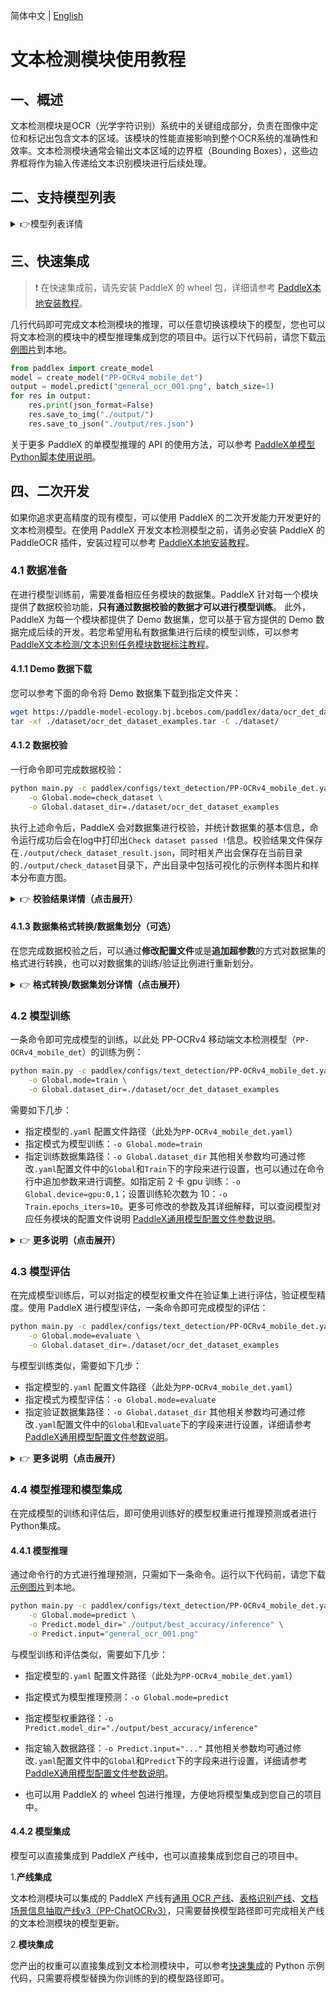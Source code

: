 简体中文 | [English](text_detection_en.md)

# 文本检测模块使用教程

## 一、概述
文本检测模块是OCR（光学字符识别）系统中的关键组成部分，负责在图像中定位和标记出包含文本的区域。该模块的性能直接影响到整个OCR系统的准确性和效率。文本检测模块通常会输出文本区域的边界框（Bounding Boxes），这些边界框将作为输入传递给文本识别模块进行后续处理。

## 二、支持模型列表

<details>
   <summary> 👉模型列表详情</summary>

|模型|检测Hmean（%）|GPU推理耗时（ms）|CPU推理耗时 (ms)|模型存储大小（M)|介绍|
|-|-|-|-|-|-|
|PP-OCRv4_server_det|82.69|83.3501|2434.01|109|PP-OCRv4 的服务端文本检测模型，精度更高，适合在性能较好的服务器上部署|
|PP-OCRv4_mobile_det|77.79|10.6923|120.177|4.7|PP-OCRv4 的移动端文本检测模型，效率更高，适合在端侧设备部署|

</details>

## 三、快速集成
> ❗ 在快速集成前，请先安装 PaddleX 的 wheel 包，详细请参考 [PaddleX本地安装教程](../../../installation/installation.md)。
>
几行代码即可完成文本检测模块的推理，可以任意切换该模块下的模型，您也可以将文本检测的模块中的模型推理集成到您的项目中。运行以下代码前，请您下载[示例图片](https://paddle-model-ecology.bj.bcebos.com/paddlex/imgs/demo_image/general_ocr_001.png)到本地。

```python
from paddlex import create_model
model = create_model("PP-OCRv4_mobile_det")
output = model.predict("general_ocr_001.png", batch_size=1)
for res in output:
    res.print(json_format=False)
    res.save_to_img("./output/")
    res.save_to_json("./output/res.json")
```
关于更多 PaddleX 的单模型推理的 API 的使用方法，可以参考 [PaddleX单模型Python脚本使用说明](../../../module_usage/instructions/model_python_API.md)。

## 四、二次开发
如果你追求更高精度的现有模型，可以使用 PaddleX 的二次开发能力开发更好的文本检测模型。在使用 PaddleX 开发文本检测模型之前，请务必安装 PaddleX 的 PaddleOCR 插件，安装过程可以参考 [PaddleX本地安装教程](../../../installation/installation.md)。

### 4.1 数据准备
在进行模型训练前，需要准备相应任务模块的数据集。PaddleX 针对每一个模块提供了数据校验功能，**只有通过数据校验的数据才可以进行模型训练**。
此外，PaddleX 为每一个模块都提供了 Demo 数据集，您可以基于官方提供的 Demo 数据完成后续的开发。若您希望用私有数据集进行后续的模型训练，可以参考 [PaddleX文本检测/文本识别任务模块数据标注教程](../../../data_annotations/ocr_modules/text_detection_recognition.md)。

#### 4.1.1 Demo 数据下载

您可以参考下面的命令将 Demo 数据集下载到指定文件夹：

```bash
wget https://paddle-model-ecology.bj.bcebos.com/paddlex/data/ocr_det_dataset_examples.tar -P ./dataset
tar -xf ./dataset/ocr_det_dataset_examples.tar -C ./dataset/
```
#### 4.1.2 数据校验

一行命令即可完成数据校验：

```bash
python main.py -c paddlex/configs/text_detection/PP-OCRv4_mobile_det.yaml \
    -o Global.mode=check_dataset \
    -o Global.dataset_dir=./dataset/ocr_det_dataset_examples
```
执行上述命令后，PaddleX 会对数据集进行校验，并统计数据集的基本信息，命令运行成功后会在log中打印出`Check dataset passed !`信息。校验结果文件保存在`./output/check_dataset_result.json`，同时相关产出会保存在当前目录的`./output/check_dataset`目录下，产出目录中包括可视化的示例样本图片和样本分布直方图。

<details>
  <summary>👉 <b>校验结果详情（点击展开）</b></summary>
校验结果文件具体内容为：

```bash
{
  "done_flag": true,
  "check_pass": true,
  "attributes": {
    "train_samples": 200,
    "train_sample_paths": [
      "../dataset/ocr_det_dataset_examples/images/train_img_61.jpg",
      "../dataset/ocr_det_dataset_examples/images/train_img_289.jpg"
    ],
    "val_samples": 50,
    "val_sample_paths": [
      "../dataset/ocr_det_dataset_examples/images/val_img_61.jpg",
      "../dataset/ocr_det_dataset_examples/images/val_img_137.jpg"
    ]
  },
  "analysis": {
    "histogram": "check_dataset/histogram.png"
  },
  "dataset_path": "./dataset/ocr_det_dataset_examples",
  "show_type": "image",
  "dataset_type": "TextDetDataset"
}
```
上述校验结果中，`check_pass` 为 `true` 表示数据集格式符合要求，其他部分指标的说明如下：

* `attributes.train_samples`：该数据集训练集样本数量为 200；
* `attributes.val_samples`：该数据集验证集样本数量为 50；
* `attributes.train_sample_paths`：该数据集训练集样本可视化图片相对路径列表；
* `attributes.val_sample_paths`：该数据集验证集样本可视化图片相对路径列表；


另外，数据集校验还对数据集中所有图片的长宽分布情况进行了分析分析，并绘制了分布直方图（histogram.png）：

![](https://raw.githubusercontent.com/cuicheng01/PaddleX_doc_images/main/images/modules/text_det/01.png)
</details>

#### 4.1.3 数据集格式转换/数据集划分（可选）

在您完成数据校验之后，可以通过**修改配置文件**或是**追加超参数**的方式对数据集的格式进行转换，也可以对数据集的训练/验证比例进行重新划分。

<details>
  <summary>👉 <b>格式转换/数据集划分详情（点击展开）</b></summary>


**（1）数据集格式转换**

文本检测不支持数据格式转换。

**（2）数据集划分**

数据集划分的参数可以通过修改配置文件中 `CheckDataset` 下的字段进行设置，配置文件中部分参数的示例说明如下：

* `CheckDataset`:
  * `split`:
    * `enable`: 是否进行重新划分数据集，为 `True` 时进行数据集格式转换，默认为 `False`；
    * `train_percent`: 如果重新划分数据集，则需要设置训练集的百分比，类型为0-100之间的任意整数，需要保证与 `val_percent` 的值之和为100；


例如，您想重新划分数据集为 训练集占比90%、验证集占比10%，则需将配置文件修改为：

```bash
......
CheckDataset:
  ......
  split:
    enable: True
    train_percent: 90
    val_percent: 10
  ......
```
随后执行命令：

```bash
python main.py -c paddlex/configs/text_detection/PP-OCRv4_mobile_det.yaml \
    -o Global.mode=check_dataset \
    -o Global.dataset_dir=./dataset/ocr_det_dataset_examples
```
数据划分执行之后，原有标注文件会被在原路径下重命名为 `xxx.bak`。

以上参数同样支持通过追加命令行参数的方式进行设置：

```bash
python main.py -c paddlex/configs/text_detection/PP-OCRv4_mobile_det.yaml  \
    -o Global.mode=check_dataset \
    -o Global.dataset_dir=./dataset/ocr_det_dataset_examples \
    -o CheckDataset.split.enable=True \
    -o CheckDataset.split.train_percent=90 \
    -o CheckDataset.split.val_percent=10
```
</details>

### 4.2 模型训练
一条命令即可完成模型的训练，以此处 PP-OCRv4 移动端文本检测模型（`PP-OCRv4_mobile_det`）的训练为例：

```bash
python main.py -c paddlex/configs/text_detection/PP-OCRv4_mobile_det.yaml \
    -o Global.mode=train \
    -o Global.dataset_dir=./dataset/ocr_det_dataset_examples
```
需要如下几步：

* 指定模型的`.yaml` 配置文件路径（此处为`PP-OCRv4_mobile_det.yaml`）
* 指定模式为模型训练：`-o Global.mode=train`
* 指定训练数据集路径：`-o Global.dataset_dir`
其他相关参数均可通过修改`.yaml`配置文件中的`Global`和`Train`下的字段来进行设置，也可以通过在命令行中追加参数来进行调整。如指定前 2 卡 gpu 训练：`-o Global.device=gpu:0,1`；设置训练轮次数为 10：`-o Train.epochs_iters=10`。更多可修改的参数及其详细解释，可以查阅模型对应任务模块的配置文件说明 [PaddleX通用模型配置文件参数说明](../../../module_usage/instructions/config_parameters_common.md)。

<details>
  <summary>👉 <b>更多说明（点击展开）</b></summary>

* 模型训练过程中，PaddleX 会自动保存模型权重文件，默认为`output`，如需指定保存路径，可通过配置文件中 `-o Global.output` 字段进行设置。
* PaddleX 对您屏蔽了动态图权重和静态图权重的概念。在模型训练的过程中，会同时产出动态图和静态图的权重，在模型推理时，默认选择静态图权重推理。
* 训练其他模型时，需要的指定相应的配置文件，模型和配置的文件的对应关系，可以查阅 [PaddleX模型列表（CPU/GPU）](../../../support_list/models_list.md)。
在完成模型训练后，所有产出保存在指定的输出目录（默认为`./output/`）下，通常有以下产出：

* `train_result.json`：训练结果记录文件，记录了训练任务是否正常完成，以及产出的权重指标、相关文件路径等；
* `train.log`：训练日志文件，记录了训练过程中的模型指标变化、loss 变化等；
* `config.yaml`：训练配置文件，记录了本次训练的超参数的配置；
* `.pdparams`、`.pdema`、`.pdopt.pdstate`、`.pdiparams`、`.pdmodel`：模型权重相关文件，包括网络参数、优化器、EMA、静态图网络参数、静态图网络结构等；
</details>

### **4.3 模型评估**
在完成模型训练后，可以对指定的模型权重文件在验证集上进行评估，验证模型精度。使用 PaddleX 进行模型评估，一条命令即可完成模型的评估：

```bash
python main.py -c paddlex/configs/text_detection/PP-OCRv4_mobile_det.yaml \
    -o Global.mode=evaluate \
    -o Global.dataset_dir=./dataset/ocr_det_dataset_examples
```
与模型训练类似，需要如下几步：

* 指定模型的`.yaml` 配置文件路径（此处为`PP-OCRv4_mobile_det.yaml`）
* 指定模式为模型评估：`-o Global.mode=evaluate`
* 指定验证数据集路径：`-o Global.dataset_dir`
其他相关参数均可通过修改`.yaml`配置文件中的`Global`和`Evaluate`下的字段来进行设置，详细请参考 [PaddleX通用模型配置文件参数说明](../../../module_usage/instructions/config_parameters_common.md)。


<details>
  <summary>👉 <b>更多说明（点击展开）</b></summary>

在模型评估时，需要指定模型权重文件路径，每个配置文件中都内置了默认的权重保存路径，如需要改变，只需要通过追加命令行参数的形式进行设置即可，如`-o Evaluate.weight_path=./output/best_accuracy/best_accuracy.pdparams`。

在完成模型评估后，会产出`evaluate_result.json`，其记录了评估的结果，具体来说，记录了评估任务是否正常完成，以及模型的评估指标，包含 `precision`、`recall`、`hmean`。

</details>

### **4.4 模型推理和模型集成**
在完成模型的训练和评估后，即可使用训练好的模型权重进行推理预测或者进行Python集成。

#### 4.4.1 模型推理
通过命令行的方式进行推理预测，只需如下一条命令。运行以下代码前，请您下载[示例图片](https://paddle-model-ecology.bj.bcebos.com/paddlex/imgs/demo_image/general_ocr_001.png)到本地。

```bash
python main.py -c paddlex/configs/text_detection/PP-OCRv4_mobile_det.yaml \
    -o Global.mode=predict \
    -o Predict.model_dir="./output/best_accuracy/inference" \
    -o Predict.input="general_ocr_001.png"
```
与模型训练和评估类似，需要如下几步：

* 指定模型的`.yaml` 配置文件路径（此处为`PP-OCRv4_mobile_det.yaml`）
* 指定模式为模型推理预测：`-o Global.mode=predict`
* 指定模型权重路径：`-o Predict.model_dir="./output/best_accuracy/inference"`
* 指定输入数据路径：`-o Predict.input="..."`
其他相关参数均可通过修改`.yaml`配置文件中的`Global`和`Predict`下的字段来进行设置，详细请参考 [PaddleX通用模型配置文件参数说明](../../../module_usage/instructions/config_parameters_common.md)。

* 也可以用 PaddleX 的 wheel 包进行推理，方便地将模型集成到您自己的项目中。
#### 4.4.2 模型集成
模型可以直接集成到 PaddleX 产线中，也可以直接集成到您自己的项目中。

1.**产线集成**

文本检测模块可以集成的 PaddleX 产线有[通用 OCR 产线](../../../pipeline_usage/tutorials/ocr_pipelines/OCR.md)、[表格识别产线](../../../pipeline_usage/tutorials/ocr_pipelines/table_recognition.md)、[文档场景信息抽取产线v3（PP-ChatOCRv3）](../../../pipeline_usage/tutorials/information_extration_pipelines/document_scene_information_extraction.md)，只需要替换模型路径即可完成相关产线的文本检测模块的模型更新。

2.**模块集成**

您产出的权重可以直接集成到文本检测模块中，可以参考[快速集成](#三快速集成)的 Python 示例代码，只需要将模型替换为你训练的到的模型路径即可。
